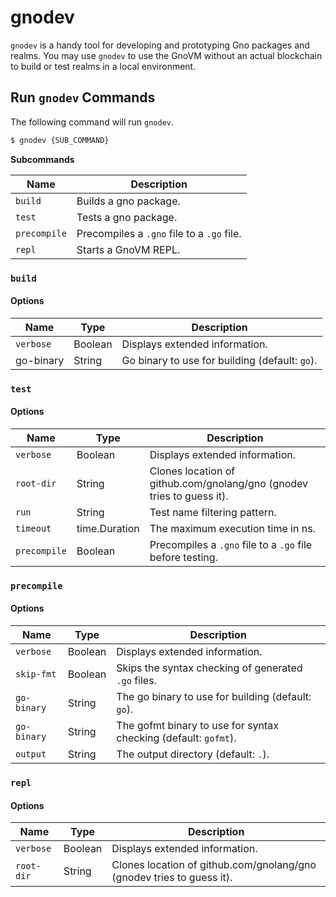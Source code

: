 # gnodev

`gnodev` is a handy tool for developing and prototyping Gno packages and realms. You may use `gnodev` to use the GnoVM without an actual blockchain to build or test realms in a local environment.

## Run `gnodev` Commands

The following command will run `gnodev`.

```bash
$ gnodev {SUB_COMMAND}
```

**Subcommands**

| Name         | Description                                |
| ------------ | ------------------------------------------ |
| `build`      | Builds a gno package.                      |
| `test`       | Tests a gno package.                       |
| `precompile` | Precompiles a `.gno` file to a `.go` file. |
| `repl`       | Starts a GnoVM REPL.                       |

### `build`

#### **Options**

| Name      | Type    | Description                                    |
| --------- | ------- | ---------------------------------------------- |
| `verbose` | Boolean | Displays extended information.                 |
| go-binary | String  | Go binary to use for building (default: `go`). |

### `test`

#### **Options**

| Name         | Type          | Description                                                           |
| ------------ | ------------- | --------------------------------------------------------------------- |
| `verbose`    | Boolean       | Displays extended information.                                        |
| `root-dir`   | String        | Clones location of github.com/gnolang/gno (gnodev tries to guess it). |
| `run`        | String        | Test name filtering pattern.                                          |
| `timeout`    | time.Duration | The maximum execution time in ns.                                     |
| `precompile` | Boolean       | Precompiles a `.gno` file to a `.go` file before testing.             |

### `precompile`

#### **Options**

| Name        | Type    | Description                                                     |
| ----------- | ------- | --------------------------------------------------------------- |
| `verbose`   | Boolean | Displays extended information.                                  |
| `skip-fmt`  | Boolean | Skips the syntax checking of generated `.go` files.             |
| `go-binary` | String  | The go binary to use for building (default: `go`).              |
| `go-binary` | String  | The gofmt binary to use for syntax checking (default: `gofmt`). |
| `output`    | String  | The output directory (default: `.`).                            |

### `repl`

#### **Options**

| Name       | Type    | Description                                                           |
| ---------- | ------- | --------------------------------------------------------------------- |
| `verbose`  | Boolean | Displays extended information.                                        |
| `root-dir` | String  | Clones location of github.com/gnolang/gno (gnodev tries to guess it). |
